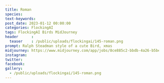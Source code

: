 ```yaml
---
title: Roman
species: 
text-keywords: 
post_date: 2023-01-12 00:00:00
categories: FlockingAI
tags: FlockingAI Birds MidJourney 
header      :
  teaser    : /public/uploads/flockingai/145-roman.png
prompt: Ralph Steadman style of a cute Bird, xmas
midjourney: https://www.midjourney.com/app/jobs/8ce885c2-bbdb-4a26-b5be-391400c4c69d
instagram: 
twitter: 
facebook: 
gallery: 
  - /public/uploads/flockingai/145-roman.png
---
```


